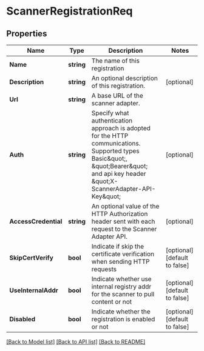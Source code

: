 # ScannerRegistrationReq

## Properties

Name | Type | Description | Notes
------------ | ------------- | ------------- | -------------
**Name** | **string** | The name of this registration | 
**Description** | **string** | An optional description of this registration. | [optional] 
**Url** | **string** | A base URL of the scanner adapter. | 
**Auth** | **string** | Specify what authentication approach is adopted for the HTTP communications. Supported types Basic\&quot;, \&quot;Bearer\&quot; and api key header \&quot;X-ScannerAdapter-API-Key\&quot;  | [optional] 
**AccessCredential** | **string** | An optional value of the HTTP Authorization header sent with each request to the Scanner Adapter API.  | [optional] 
**SkipCertVerify** | **bool** | Indicate if skip the certificate verification when sending HTTP requests | [optional] [default to false]
**UseInternalAddr** | **bool** | Indicate whether use internal registry addr for the scanner to pull content or not | [optional] [default to false]
**Disabled** | **bool** | Indicate whether the registration is enabled or not | [optional] [default to false]

[[Back to Model list]](../README.md#documentation-for-models) [[Back to API list]](../README.md#documentation-for-api-endpoints) [[Back to README]](../README.md)



